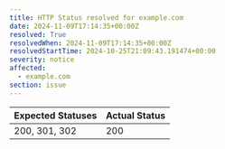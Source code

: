 ```yaml
---
title: HTTP Status resolved for example.com
date: 2024-11-09T17:14:35+00:00Z
resolved: True
resolvedWhen: 2024-11-09T17:14:35+00:00Z
resolvedStartTime: 2024-10-25T21:09:43.191474+00:00
severity: notice
affected:
  - example.com
section: issue
---
```


| Expected Statuses | Actual Status  |
|-------------------|----------------|
| 200, 301, 302 | 200 |
